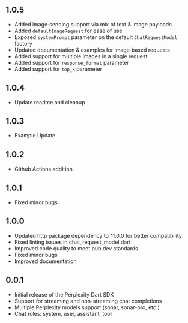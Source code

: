 ## 1.0.5

* Added image‐sending support via mix of  text & image payloads
* Added `defaultImageRequest` for ease of use
* Exposed `systemPrompt` parameter on the default `ChatRequestModel` factory
* Updated documentation & examples for image‐based requests
* Added support for multiple images in a single request
* Added support for `response_format` parameter
* Added support for `top_k` parameter

## 1.0.4

* Update readme and cleanup

## 1.0.3

* Example Update

## 1.0.2

* Github Actions addition

## 1.0.1

* Fixed minor bugs

## 1.0.0

* Updated http package dependency to ^1.0.0 for better compatibility
* Fixed linting issues in chat_request_model.dart
* Improved code quality to meet pub.dev standards
* Fixed minor bugs
* Improved documentation

## 0.0.1

* Initial release of the Perplexity Dart SDK
* Support for streaming and non-streaming chat completions
* Multiple Perplexity models support (sonar, sonar-pro, etc.)
* Chat roles: system, user, assistant, tool
